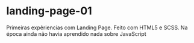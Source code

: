 # landing-page-01
 Primeiras expêriencias com Landing Page. Feito com HTML5 e SCSS. Na época ainda não havia aprendido nada sobre JavaScript
